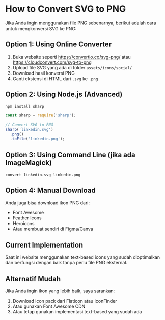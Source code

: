 # How to Convert SVG to PNG

Jika Anda ingin menggunakan file PNG sebenarnya, berikut adalah cara untuk mengkonversi SVG ke PNG:

## Option 1: Using Online Converter
1. Buka website seperti https://convertio.co/svg-png/ atau https://cloudconvert.com/svg-to-png
2. Upload file SVG yang ada di folder `assets/icons/social/`
3. Download hasil konversi PNG
4. Ganti ekstensi di HTML dari `.svg` ke `.png`

## Option 2: Using Node.js (Advanced)
```bash
npm install sharp
```

```javascript
const sharp = require('sharp');

// Convert SVG to PNG
sharp('linkedin.svg')
  .png()
  .toFile('linkedin.png');
```

## Option 3: Using Command Line (jika ada ImageMagick)
```bash
convert linkedin.svg linkedin.png
```

## Option 4: Manual Download
Anda juga bisa download ikon PNG dari:
- Font Awesome
- Feather Icons
- Heroicons
- Atau membuat sendiri di Figma/Canva

## Current Implementation
Saat ini website menggunakan text-based icons yang sudah dioptimalkan dan berfungsi dengan baik tanpa perlu file PNG eksternal.

## Alternatif Mudah
Jika Anda ingin ikon yang lebih baik, saya sarankan:
1. Download icon pack dari Flaticon atau IconFinder
2. Atau gunakan Font Awesome CDN
3. Atau tetap gunakan implementasi text-based yang sudah ada
